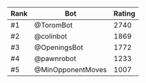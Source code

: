 Rank|Bot|Rating
---|---|---
#1|@ToromBot|2740
#2|@colinbot|1869
#3|@OpeningsBot|1772
#4|@pawnrobot|1233
#5|@MinOpponentMoves|1007
